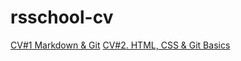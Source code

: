 # rsschool-cv

[CV#1 Markdown & Git](https://EternityRGB.github.io/rsschool-cv/cv)
[CV#2. HTML, CSS & Git Basics](https://EternityRGB.github.io/rsschool-cv/)
